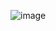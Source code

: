 ![image](https://lh5.googleusercontent.com/8YLDVs_JzegK6pKESl9lX6192klo0xHusY-8Z-1P7KzoNvFcVtayTiozBjtaX-JWU5-4jiVip-IZ_YMJl-fpkKQtfoOItcUTeoc_gVGLLoch_RAmZPBYn0tOox0B3EHZEA=w740)